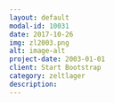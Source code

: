 ```yaml
---
layout: default
modal-id: 10031
date: 2017-10-26
img: zl2003.png
alt: image-alt
project-date: 2003-01-01
client: Start Bootstrap
category: zeltlager
description:
---
```

